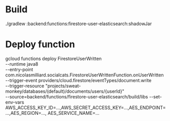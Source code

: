 # Build

./gradlew :backend:functions:firestore-user-elasticsearch:shadowJar

# Deploy function

gcloud functions deploy FirestoreUserWritten \
--runtime java8 \
--entry-point com.nicolasmilliard.socialcats.FirestoreUserWrittenFunction.onUserWritten \
--trigger-event providers/cloud.firestore/eventTypes/document.write \
--trigger-resource "projects/sweat-monkey/databases/(default)/documents/users/{userId}" \
--source=backend/functions/firestore-user-elasticsearch/build/libs
--set-env-vars AWS_ACCESS_KEY_ID=...,AWS_SECRET_ACCESS_KEY=...,AES_ENDPOINT=...,AES_REGION=..., AES_SERVICE_NAME=...